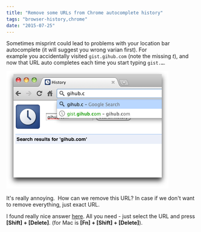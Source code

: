 ```yaml
---
title: "Remove some URLs from Chrome autocomplete history"
tags: "browser-history,chrome"
date: "2015-07-25"
---
```


Sometimes misprint could lead to problems with your location bar autocomplete (it will suggest you wrong varian first). For example you accidentally visited `gist.gihub.com` (note the missing _t_), and now that URL auto completes each time you start typing `gist.…`.

![chrome history autocomplete remove](images/kuSVQ.png)

It's really annoying.  How can we remove this URL? In case if we don't want to remove everything, just exact URL.

I found really nice answer [here](https://superuser.com/a/398800/473228). All you need - just select the URL and press **[Shift] + [Delete]**. (for Mac is **[Fn] + [Shift] + [Delete]**).

